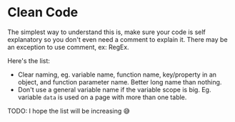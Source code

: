 # Clean Code

The simplest way to understand this is, make sure your code is self explanatory so you don't even need a comment to explain it.
There may be an exception to use comment, ex: RegEx.

Here's the list:

- Clear naming, eg. variable name, function name, key/property in an object, and function parameter name. Better long name than nothing.
- Don't use a general variable name if the variable scope is big. Eg. variable `data` is used on a page with more than one table.

TODO: I hope the list will be increasing 😅
